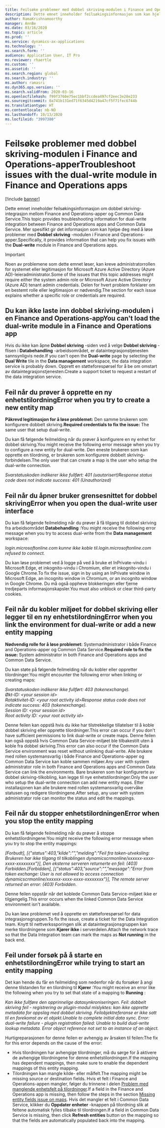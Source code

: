 ```yaml
---
title: Feilsøke problemer med dobbel skriving-modulen i Finance and Operations-apper
description: Dette emnet inneholder feilsøkingsinformasjon som kan hjelpe deg med å løse problemer med dobbel skriving-modulen i Finance and Operations-apper.
author: RamaKrishnamoorthy
manager: AnnBe
ms.date: 03/16/2020
ms.topic: article
ms.prod: ''
ms.service: dynamics-ax-applications
ms.technology: ''
ms.search.form: ''
audience: Application User, IT Pro
ms.reviewer: rhaertle
ms.custom: ''
ms.assetid: ''
ms.search.region: global
ms.search.industry: ''
ms.author: ramasri
ms.dyn365.ops.version: ''
ms.search.validFrom: 2020-03-16
ms.openlocfilehash: f99f3760e75ec1bbf2ccdea497cf2eec3e28e233
ms.sourcegitcommit: 0a741b131ed71f6345d4219a47cf5f71fec6744b
ms.translationtype: HT
ms.contentlocale: nb-NO
ms.lasthandoff: 10/13/2020
ms.locfileid: "3997380"
---
```

# <a name="troubleshoot-issues-with-the-dual-write-module-in-finance-and-operations-apps"></a><span data-ttu-id="ad550-103">Feilsøke problemer med dobbel skriving-modulen i Finance and Operations-apper</span><span class="sxs-lookup"><span data-stu-id="ad550-103">Troubleshoot issues with the dual-write module in Finance and Operations apps</span></span>

[!include [banner](../../includes/banner.md)]

<span data-ttu-id="ad550-104">Dette emnet inneholder feilsøkingsinformasjon om dobbel skriving-integrasjon mellom Finance and Operations-apper og Common Data Service.</span><span class="sxs-lookup"><span data-stu-id="ad550-104">This topic provides troubleshooting information for dual-write integration between Finance and Operations apps and Common Data Service.</span></span> <span data-ttu-id="ad550-105">Mer spesifikt gir det informasjon som kan hjelpe deg med å løse problemer med **Dobbel skriving** -modulen i Finance and Operations-apper.</span><span class="sxs-lookup"><span data-stu-id="ad550-105">Specifically, it provides information that can help you fix issues with the **Dual-write** module in Finance and Operations apps.</span></span>

> [!IMPORTANT]
> <span data-ttu-id="ad550-106">Noen av problemene som dette emnet løser, kan kreve administratorrollen for systemet eller legitimasjon for Microsoft Azure Active Directory (Azure AD)-leieradministrator.</span><span class="sxs-lookup"><span data-stu-id="ad550-106">Some of the issues that this topic addresses might require either the system admin role or Microsoft Azure Active Directory (Azure AD) tenant admin credentials.</span></span> <span data-ttu-id="ad550-107">Delen for hvert problem forklarer om en bestemt rolle eller legitimasjon er nødvendig.</span><span class="sxs-lookup"><span data-stu-id="ad550-107">The section for each issue explains whether a specific role or credentials are required.</span></span>

## <a name="you-cant-load-the-dual-write-module-in-a-finance-and-operations-app"></a><span data-ttu-id="ad550-108">Du kan ikke laste inn dobbel skriving-modulen i en Finance and Operations-app</span><span class="sxs-lookup"><span data-stu-id="ad550-108">You can't load the dual-write module in a Finance and Operations app</span></span>

<span data-ttu-id="ad550-109">Hvis du ikke kan åpne **Dobbel skriving** -siden ved å velge **Dobbel skriving** -flisen i **Databehandling** -arbeidsområdet, er dataintegrasjonstjenesten sannsynligvis nede.</span><span class="sxs-lookup"><span data-stu-id="ad550-109">If you can't open the **Dual-write** page by selecting the **Dual Write** tile in the **Data management** workspace, the data integration service is probably down.</span></span> <span data-ttu-id="ad550-110">Opprett en støtteforespørsel for å be om omstart av dataintegrasjonstjenesten.</span><span class="sxs-lookup"><span data-stu-id="ad550-110">Create a support ticket to request a restart of the data integration service.</span></span>

## <a name="error-when-you-try-to-create-a-new-entity-map"></a><span data-ttu-id="ad550-111">Feil når du prøver å opprette en ny enhetstilordning</span><span class="sxs-lookup"><span data-stu-id="ad550-111">Error when you try to create a new entity map</span></span>

<span data-ttu-id="ad550-112">**Påkrevd legitimasjon for å løse problemet:** Den samme brukeren som konfigurere dobbelt skriving.</span><span class="sxs-lookup"><span data-stu-id="ad550-112">**Required credentials to fix the issue:** The same user that setup dual-write.</span></span>

<span data-ttu-id="ad550-113">Du kan få følgende feilmelding når du prøver å konfigurere en ny enhet for dobbel skriving.</span><span class="sxs-lookup"><span data-stu-id="ad550-113">You might receive the following error message when you try to configure a new entity for dual-write.</span></span> <span data-ttu-id="ad550-114">Den eneste brukeren som kan opprette en tilordning, er brukeren som konfigurere dobbelt skriving-forbindelsen.</span><span class="sxs-lookup"><span data-stu-id="ad550-114">The only user that can create a map is the user who setup the dual-write connection.</span></span>

<span data-ttu-id="ad550-115">*Svarstatuskoden indikerer ikke fullført: 401 (uautorisert)*</span><span class="sxs-lookup"><span data-stu-id="ad550-115">*Response status code does not indicate success: 401 (Unauthorized)*</span></span>


## <a name="error-when-you-open-the-dual-write-user-interface"></a><span data-ttu-id="ad550-116">Feil når du åpner bruker grensesnittet for dobbel skriving</span><span class="sxs-lookup"><span data-stu-id="ad550-116">Error when you open the dual-write user interface</span></span>

<span data-ttu-id="ad550-117">Du kan få følgende feilmelding når du prøver å få tilgang til dobbel skriving fra arbeidsområdet **Databehandling** :</span><span class="sxs-lookup"><span data-stu-id="ad550-117">You might receive the following error message when you try to access dual-write from the **Data management** workspace:</span></span>

<span data-ttu-id="ad550-118">*login.microsoftonline.com kunne ikke koble til.*</span><span class="sxs-lookup"><span data-stu-id="ad550-118">*login.microsoftonline.com refused to connect.*</span></span>

<span data-ttu-id="ad550-119">Du kan løse problemet ved å logge på ved å bruke et InPrivate-vindu i Microsoft Edge, et inkognito-vindu i Chromium, eller et inkognito-vindu i Google Chrome.</span><span class="sxs-lookup"><span data-stu-id="ad550-119">To fix the issue, sign in by using an InPrivate window in Microsoft Edge, an incognito window in Chromium, or an incognito window in Google Chrome.</span></span> <span data-ttu-id="ad550-120">Du må også oppheve blokkeringen eller fjerne tredjeparts informasjonskapsler.</span><span class="sxs-lookup"><span data-stu-id="ad550-120">You must also unblock or clear third-party cookies.</span></span>

## <a name="error-when-you-link-the-environment-for-dual-write-or-add-a-new-entity-mapping"></a><span data-ttu-id="ad550-121">Feil når du kobler miljøet for dobbel skriving eller legger til en ny enhetstilordning</span><span class="sxs-lookup"><span data-stu-id="ad550-121">Error when you link the environment for dual-write or add a new entity mapping</span></span>

<span data-ttu-id="ad550-122">**Nødvendig rolle for å løse problemet:** Systemadministrator i både Finance and Operations-apper og Common Data Service.</span><span class="sxs-lookup"><span data-stu-id="ad550-122">**Required role to fix the issue:** System administrator in both Finance and Operations apps and Common Data Service.</span></span>

<span data-ttu-id="ad550-123">Du kan støte på følgende feilmelding når du kobler eller oppretter tilordninger:</span><span class="sxs-lookup"><span data-stu-id="ad550-123">You might encounter the following error when linking or creating maps:</span></span>

<span data-ttu-id="ad550-124">*Svarstatuskoden indikerer ikke fullført: 403 (tokenexchange).<br> Økt-ID: \<your session id\><br> Rotaktivitet-ID: \<your root activity id\>*</span><span class="sxs-lookup"><span data-stu-id="ad550-124">*Response status code does not indicate success: 403 (tokenexchange).<br> Session ID: \<your session id\><br> Root activity ID: \<your root activity id\>*</span></span>

<span data-ttu-id="ad550-125">Denne feilen kan oppstå hvis du ikke har tilstrekkelige tillatelser til å koble dobbel skriving eller opprette tilordninger.</span><span class="sxs-lookup"><span data-stu-id="ad550-125">This error can occur if you don't have sufficient permissions to link dual-write or create maps.</span></span> <span data-ttu-id="ad550-126">Denne feilen kan også oppstå hvis Common Data Service-miljøet ble tilbakestilt uten å koble fra dobbel skriving.</span><span class="sxs-lookup"><span data-stu-id="ad550-126">This error can also occur if the Common Data Service environment was reset without unlinking dual-write.</span></span> <span data-ttu-id="ad550-127">Alle brukere med rollen systemansvarlig i både Finance and Operations-apper og Common Data Service kan koble sammen miljøer.</span><span class="sxs-lookup"><span data-stu-id="ad550-127">Any user with system administrator role in both Finance and Operations apps and Common Data Service can link the environments.</span></span> <span data-ttu-id="ad550-128">Bare brukeren som har konfigurerte av dobbel skriving-tilkobling, kan legge til nye enhetstilordninger.</span><span class="sxs-lookup"><span data-stu-id="ad550-128">Only the user who setup the dual-write connection can add new entity maps.</span></span> <span data-ttu-id="ad550-129">Etter installasjonen kan alle brukere med rollen systemansvarlig overvåke statusen og redigere tilordningene.</span><span class="sxs-lookup"><span data-stu-id="ad550-129">After setup, any user with system administrator role can monitor the status and edit the mappings.</span></span>

## <a name="error-when-you-stop-the-entity-mapping"></a><span data-ttu-id="ad550-130">Feil når du stopper enhetstilordningen</span><span class="sxs-lookup"><span data-stu-id="ad550-130">Error when you stop the entity mapping</span></span>

<span data-ttu-id="ad550-131">Du kan få følgende feilmelding når du prøver å stoppe enhetstilordningene:</span><span class="sxs-lookup"><span data-stu-id="ad550-131">You might receive the following error message when you try to stop the entity mappings:</span></span>

<span data-ttu-id="ad550-132">*\[Forbudt\], \[{"status":403,"kilde":"","melding":"Feil fra token-utveksling: Brukeren har ikke tilgang til tilkoblingen dynamicscrmonline/xxxxxx-xxxx-xxxx-xxxxxxxx"}\], Den eksterne serveren returnerte en feil: (403) Forbidden.*</span><span class="sxs-lookup"><span data-stu-id="ad550-132">*\[Forbidden\], \[{"status":403,"source":"","message":"Error from token exchange: User is not allowed to access connection dynamicscrmonline/xxxxxx-xxxx-xxxx-xxxxxxxx"}\], The remote server returned an error: (403) Forbidden.*</span></span>

<span data-ttu-id="ad550-133">Denne feilen oppstår når det koblede Common Data Service-miljøet ikke er tilgjengelig.</span><span class="sxs-lookup"><span data-stu-id="ad550-133">This error occurs when the linked Common Data Service environment isn't available.</span></span>

<span data-ttu-id="ad550-134">Du kan løse problemet ved å opprette en støtteforespørsel for data integrasjonsgruppen.</span><span class="sxs-lookup"><span data-stu-id="ad550-134">To fix the issue, create a ticket for the Data Integration team.</span></span> <span data-ttu-id="ad550-135">Knytt til nettverkssporingen slik at dataintegrasjonsgruppen kan merke tilordningene som **Kjører ikke** i serverdelen.</span><span class="sxs-lookup"><span data-stu-id="ad550-135">Attach the network trace so that the Data Integration team can mark the maps as **Not running** in the back end.</span></span>

## <a name="error-while-trying-to-start-an-entity-mapping"></a><span data-ttu-id="ad550-136">Feil under forsøk på å starte en enhetstilordning</span><span class="sxs-lookup"><span data-stu-id="ad550-136">Error while trying to start an entity mapping</span></span>

<span data-ttu-id="ad550-137">Det kan hende du får en feilmelding som nedenfor når du forsøker å angi denne tilstanden for en tilordning til **Kjører** :</span><span class="sxs-lookup"><span data-stu-id="ad550-137">You might receive an error like the following when you try to set that state of a mapping to **Running** :</span></span>

<span data-ttu-id="ad550-138">*Kan ikke fullføre den opprinnelige datasynkroniseringen. Feil: dobbelt skriving feil - registrering av plugin-modul mislyktes: kan ikke opprette metadata for oppslag med dobbel skriving. Feilobjektreferanse er ikke satt til en forekomst av et objekt.*</span><span class="sxs-lookup"><span data-stu-id="ad550-138">*Unable to complete initial data sync. Error: dual-write failure - plugin registration failed: Unable to build dual-write lookup metadata. Error object reference not set to an instance of an object.*</span></span>

<span data-ttu-id="ad550-139">Hurtigreparasjonen for denne feilen er avhengig av årsaken til feilen:</span><span class="sxs-lookup"><span data-stu-id="ad550-139">The fix for this error depends on the cause of the error:</span></span>

+ <span data-ttu-id="ad550-140">Hvis tilordningen har avhengige tilordninger, må du sørge for å aktivere de avhengige tilordningene for denne enhetstilordningen.</span><span class="sxs-lookup"><span data-stu-id="ad550-140">If the mapping has dependent mappings, then make sure to enable the dependent mappings of this entity mapping.</span></span>
+ <span data-ttu-id="ad550-141">Tilordningen kan mangle kilde- eller målfelt.</span><span class="sxs-lookup"><span data-stu-id="ad550-141">The mapping might be missing source or destination fields.</span></span> <span data-ttu-id="ad550-142">Hvis et felt i Finance and Operations-appen mangler, følger du trinnene i delen [Problem med manglende enhetsfelt på tilordninger](dual-write-troubleshooting-finops-upgrades.md#missing-entity-fields-issue-on-maps).</span><span class="sxs-lookup"><span data-stu-id="ad550-142">If a field in the Finance and Operations app is missing, then follow the steps in the section [Missing entity fields issue on maps](dual-write-troubleshooting-finops-upgrades.md#missing-entity-fields-issue-on-maps).</span></span> <span data-ttu-id="ad550-143">Hvis det mangler et felt i Common Data Service, klikker du **Oppdater enheter** -knappen på tilordning slik at feltene automatisk fylles tilbake til tilordningen.</span><span class="sxs-lookup"><span data-stu-id="ad550-143">If a field in Common Data Service is missing, then click **Refresh entities** button on the mapping so that the fields are automatically populated back into the mapping.</span></span>
